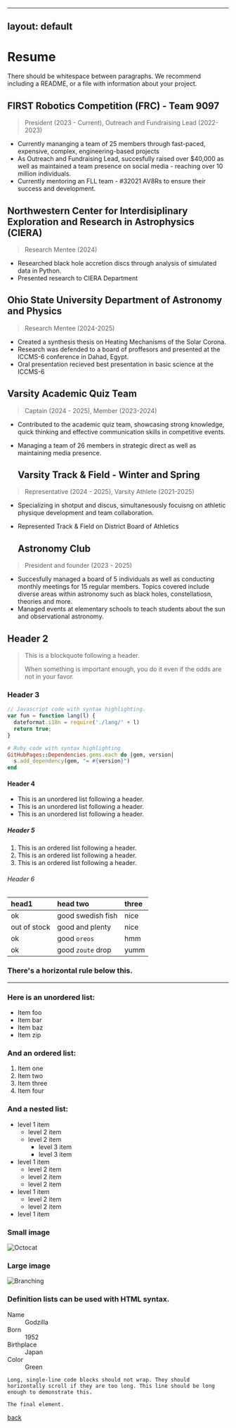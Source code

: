 
---
layout: default
---

# Resume


There should be whitespace between paragraphs. We recommend including a README, or a file with information about your project.

## FIRST Robotics Competition (FRC) - Team 9097

> President (2023 - Current), Outreach and Fundraising Lead (2022-2023)

* Currently mananging a team of 25 members through fast-paced, expensive, complex, engineering-based projects
* As Outreach and Fundraising Lead, succesfully raised over $40,000 as well as maintained a team presence on social media - reaching over 10 million individuals.
* Currently mentoring an FLL team - #32021 AV8Rs to ensure their success and development.

## Northwestern Center for Interdisiplinary Exploration and Research in Astrophysics (CIERA)

> Research Mentee (2024)

* Researched black hole accretion discs through analysis of simulated data in Python.
* Presented research to CIERA Department

## Ohio State University Department of Astronomy and Physics

> Research Mentee (2024-2025)

* Created a synthesis thesis on Heating Mechanisms of the Solar Corona.
* Research was defended to a board of proffesors and presented at the ICCMS-6 conference in Dahad, Egypt.
* Oral presentation recieved best presentation in basic science at the ICCMS-6


## Varsity Academic Quiz Team

> Captain (2024 - 2025), Member (2023-2024)

* Contributed to the academic quiz team, showcasing strong knowledge, quick thinking and effective communication skills in competitive events.
* Managing a team of 26 members in strategic direct as well as maintaining media presence.

  ## Varsity Track & Field - Winter and Spring

> Representative (2024 - 2025), Varsity Athlete (2021-2025)

* Specializing in shotput and discus, simultanesously focuisng on athletic physique development and team collaboration.
* Represented Track & Field on District Board of Athletics

  ## Astronomy Club

> President and founder (2023 - 2025)

* Succesfully managed a board of 5 individuals as well as conducting monthly meetings for 15 regular members. Topics covered include diverse areas within astronomy such as black holes, constellatiosn, theories and more.
* Managed events at elementary schools to teach students about the sun and observational astronomy.

## Header 2

> This is a blockquote following a header.
>
> When something is important enough, you do it even if the odds are not in your favor.

### Header 3

```js
// Javascript code with syntax highlighting.
var fun = function lang(l) {
  dateformat.i18n = require('./lang/' + l)
  return true;
}
```

```ruby
# Ruby code with syntax highlighting
GitHubPages::Dependencies.gems.each do |gem, version|
  s.add_dependency(gem, "= #{version}")
end
```

#### Header 4

*   This is an unordered list following a header.
*   This is an unordered list following a header.
*   This is an unordered list following a header.

##### Header 5

1.  This is an ordered list following a header.
2.  This is an ordered list following a header.
3.  This is an ordered list following a header.

###### Header 6

| head1        | head two          | three |
|:-------------|:------------------|:------|
| ok           | good swedish fish | nice  |
| out of stock | good and plenty   | nice  |
| ok           | good `oreos`      | hmm   |
| ok           | good `zoute` drop | yumm  |

### There's a horizontal rule below this.

* * *

### Here is an unordered list:

*   Item foo
*   Item bar
*   Item baz
*   Item zip

### And an ordered list:

1.  Item one
1.  Item two
1.  Item three
1.  Item four

### And a nested list:

- level 1 item
  - level 2 item
  - level 2 item
    - level 3 item
    - level 3 item
- level 1 item
  - level 2 item
  - level 2 item
  - level 2 item
- level 1 item
  - level 2 item
  - level 2 item
- level 1 item

### Small image

![Octocat](https://github.githubassets.com/images/icons/emoji/octocat.png)

### Large image

![Branching](https://guides.github.com/activities/hello-world/branching.png)


### Definition lists can be used with HTML syntax.

<dl>
<dt>Name</dt>
<dd>Godzilla</dd>
<dt>Born</dt>
<dd>1952</dd>
<dt>Birthplace</dt>
<dd>Japan</dd>
<dt>Color</dt>
<dd>Green</dd>
</dl>

```
Long, single-line code blocks should not wrap. They should horizontally scroll if they are too long. This line should be long enough to demonstrate this.
```

```
The final element.
```

[back](./)
